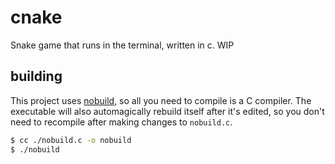 # cnake

Snake game that runs in the terminal, written in c. WIP

## building

This project uses [nobuild](https://github.com/tsoding/nobuild), so all you need to compile is a C compiler.
The executable will also automagically rebuild itself after it's edited, so you don't need to recompile after making changes to `nobuild.c`.

```bash
$ cc ./nobuild.c -o nobuild
$ ./nobuild
```
